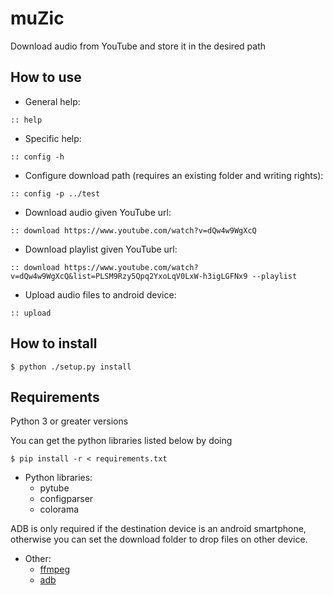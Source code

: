 # muZic

Download audio from YouTube and store it in the desired path

## How to use

- General help:
```
:: help
```

- Specific help:
```
:: config -h
```

- Configure download path (requires an existing folder and writing rights):
```
:: config -p ../test
```

- Download audio given YouTube url:
```
:: download https://www.youtube.com/watch?v=dQw4w9WgXcQ
```

- Download playlist given YouTube url:
```
:: download https://www.youtube.com/watch?v=dQw4w9WgXcQ&list=PLSM9Rzy5Qpq2YxoLqV0LxW-h3igLGFNx9 --playlist
```

- Upload audio files to android device:
```
:: upload
```

## How to install

```
$ python ./setup.py install
```

## Requirements

Python 3 or greater versions

You can get the python libraries listed below by doing
```
$ pip install -r < requirements.txt
```

- Python libraries:
    - pytube
    - configparser
    - colorama
  
ADB is only required if the destination device is an android smartphone,
otherwise you can set the download folder to drop files on other device.

- Other:
    - [ffmpeg](https://ffmpeg.org/)
    - [adb](https://developer.android.com/studio/command-line/adb)